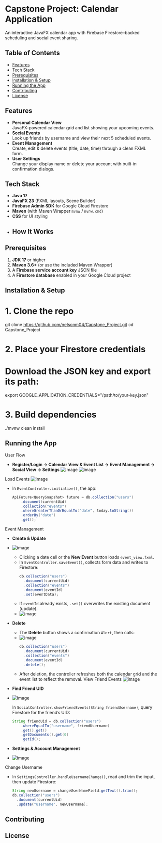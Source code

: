 # Capstone Project: Calendar Application

An interactive JavaFX calendar app with Firebase Firestore–backed scheduling and social event sharing.

## Table of Contents
- [Features](#features)
- [Tech Stack](#tech-stack)
- [Prerequisites](#prerequisites)
- [Installation & Setup](#installation--setup)
- [Running the App](#running-the-app)
- [Contributing](#contributing)
- [License](#license)

## Features
- **Personal Calendar View**  
  JavaFX-powered calendar grid and list showing your upcoming events.
- **Social Events**  
  Look up friends by username and view their next 5 scheduled events.
- **Event Management**  
  Create, edit & delete events (title, date, time) through a clean FXML form.
- **User Settings**  
  Change your display name or delete your account with built-in confirmation dialogs.

## Tech Stack
- **Java 17**  
- **JavaFX 23** (FXML layouts, Scene Builder)  
- **Firebase Admin SDK** for Google Cloud Firestore  
- **Maven** (with Maven Wrapper `mvnw` / `mvnw.cmd`)  
- **CSS** for UI styling
- ## How It Works

## Prerequisites
1. **JDK 17** or higher  
2. **Maven 3.6+** (or use the included Maven Wrapper)  
3. A **Firebase service account key** JSON file  
4. A **Firestore database** enabled in your Google Cloud project


## Installation & Setup
# 1. Clone the repo

git clone https://github.com/nelsonm04/Capstone_Project.git
cd Capstone_Project

# 2. Place your Firestore credentials
#    Download the JSON key and export its path:
export GOOGLE_APPLICATION_CREDENTIALS="/path/to/your-key.json"

# 3. Build dependencies
./mvnw clean install

## Running the App
User Flow
- **Register/Login → Calendar View & Event List → Event Management → Social View → Settings**
  ![image](https://github.com/user-attachments/assets/0b8882f5-0d1b-4de3-a9fd-3150cf650ed7)
  ![image](https://github.com/user-attachments/assets/482fe5e7-c02a-48c2-b47f-518570710cf0)


Load Events
![image](https://github.com/user-attachments/assets/17a7b444-a2ea-4b4d-ba4b-d9bf075e5589)

- In `EventController.initialize()`, the app:
  ```java
  ApiFuture<QuerySnapshot> future = db.collection("users")
      .document(currentUid)
      .collection("events")
      .whereGreaterThanOrEqualTo("date", today.toString())
      .orderBy("date")
      .get();
Event Management
- **Create & Update**
- ![image](https://github.com/user-attachments/assets/e5ac0f6c-3ab0-42de-9282-e23b1e73295e)
  - Clicking a date cell or the **New Event** button loads `event_view.fxml`.  
  - In `EventController.saveEvent()`, collects form data and writes to Firestore:
    ```java
    db.collection("users")
      .document(currentUid)
      .collection("events")
      .document(eventId)
      .set(eventData);
    ```
  - If `eventId` already exists, `.set()` overwrites the existing document (update).
  - ![image](https://github.com/user-attachments/assets/ca0880e0-39b8-4e58-a72a-becbac4b3909)
- **Delete**  
  - The **Delete** button shows a confirmation `Alert`, then calls:
  - ![image](https://github.com/user-attachments/assets/5936174e-c800-4b48-b18e-922f4206824b)
    ```java
    db.collection("users")
      .document(currentUid)
      .collection("events")
      .document(eventId)
      .delete();
    ```
  - After deletion, the controller refreshes both the calendar grid and the event list to reflect the removal.
View Friend Events
![image](https://github.com/user-attachments/assets/bc35ff82-402c-49df-9068-56f06c71f003)

- **Find Friend UID**
- ![image](https://github.com/user-attachments/assets/f141d59a-9727-47d3-b635-f55fcfedcab3)

  In `SocialController.showFriendEvents(String friendUsername)`, query Firestore for the friend’s UID:  
  ```java
  String friendUid = db.collection("users")
      .whereEqualTo("username", friendUsername)
      .get().get()
      .getDocuments().get(0)
      .getId();

- **Settings & Account Management**

- ![image](https://github.com/user-attachments/assets/bc26bc4f-ca26-401c-b3e3-80563b75d53f)

Change Username
- In `SettingsController.handleUsernameChange()`, read and trim the input, then update Firestore:
  ```java
  String newUsername = changeUserNameField.getText().trim();
  db.collection("users")
    .document(currentUid)
    .update("username", newUsername);

## Contributing
## License






